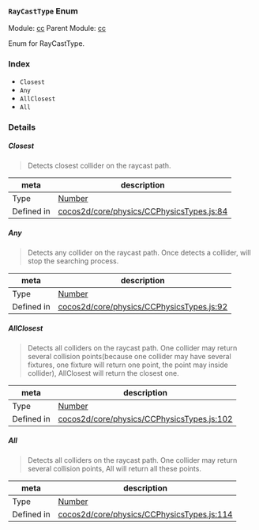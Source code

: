 ### `RayCastType` Enum



Module: [cc](../modules/cc.md)
Parent Module: [cc](../modules/cc.md)


Enum for RayCastType.


### Index
  - `Closest`
  - `Any`
  - `AllClosest`
  - `All`

### Details


##### Closest

> Detects closest collider on the raycast path.

| meta | description |
|------|-------------|
| Type | <a href="https://developer.mozilla.org/en/JavaScript/Reference/Global_Objects/Number" class="crosslink external" target="_blank">Number</a> |
| Defined in | [cocos2d/core/physics/CCPhysicsTypes.js:84](https://github.com/cocos-creator/engine/blob/e222465ce8426e5cf32052e4f37701f3a529ed18/cocos2d/core/physics/CCPhysicsTypes.js#L84) |



##### Any

> Detects any collider on the raycast path.
Once detects a collider, will stop the searching process.

| meta | description |
|------|-------------|
| Type | <a href="https://developer.mozilla.org/en/JavaScript/Reference/Global_Objects/Number" class="crosslink external" target="_blank">Number</a> |
| Defined in | [cocos2d/core/physics/CCPhysicsTypes.js:92](https://github.com/cocos-creator/engine/blob/e222465ce8426e5cf32052e4f37701f3a529ed18/cocos2d/core/physics/CCPhysicsTypes.js#L92) |



##### AllClosest

> Detects all colliders on the raycast path.
One collider may return several collision points(because one collider may have several fixtures,
one fixture will return one point, the point may inside collider), AllClosest will return the closest one.

| meta | description |
|------|-------------|
| Type | <a href="https://developer.mozilla.org/en/JavaScript/Reference/Global_Objects/Number" class="crosslink external" target="_blank">Number</a> |
| Defined in | [cocos2d/core/physics/CCPhysicsTypes.js:102](https://github.com/cocos-creator/engine/blob/e222465ce8426e5cf32052e4f37701f3a529ed18/cocos2d/core/physics/CCPhysicsTypes.js#L102) |



##### All

> Detects all colliders on the raycast path.
One collider may return several collision points, All will return all these points.

| meta | description |
|------|-------------|
| Type | <a href="https://developer.mozilla.org/en/JavaScript/Reference/Global_Objects/Number" class="crosslink external" target="_blank">Number</a> |
| Defined in | [cocos2d/core/physics/CCPhysicsTypes.js:114](https://github.com/cocos-creator/engine/blob/e222465ce8426e5cf32052e4f37701f3a529ed18/cocos2d/core/physics/CCPhysicsTypes.js#L114) |


